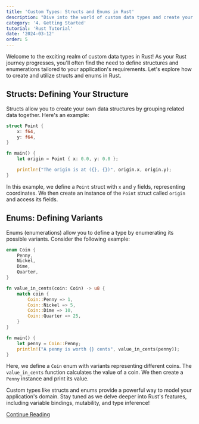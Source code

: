 ```yaml
---
title: 'Custom Types: Structs and Enums in Rust'
description: "Dive into the world of custom data types and create your unique data structures with structs and enums. This article explores the power of custom types in Rust, allowing you to design and implement your data models effectively."
category: '4. Getting Started'
tutorial: 'Rust Tutorial'
date: '2024-03-12'
order: 5
---
```


Welcome to the exciting realm of custom data types in Rust! As your Rust journey progresses, you'll often find the need to define structures and enumerations tailored to your application's requirements. Let's explore how to create and utilize structs and enums in Rust.

## Structs: Defining Your Structure

Structs allow you to create your own data structures by grouping related data together. Here's an example:

```rust
struct Point {
    x: f64,
    y: f64,
}

fn main() {
    let origin = Point { x: 0.0, y: 0.0 };

    println!("The origin is at ({}, {})", origin.x, origin.y);
}
```

In this example, we define a `Point` struct with `x` and `y` fields, representing coordinates. We then create an instance of the `Point` struct called `origin` and access its fields.

## Enums: Defining Variants

Enums (enumerations) allow you to define a type by enumerating its possible variants. Consider the following example:

```rust
enum Coin {
    Penny,
    Nickel,
    Dime,
    Quarter,
}

fn value_in_cents(coin: Coin) -> u8 {
    match coin {
        Coin::Penny => 1,
        Coin::Nickel => 5,
        Coin::Dime => 10,
        Coin::Quarter => 25,
    }
}

fn main() {
    let penny = Coin::Penny;
    println!("A penny is worth {} cents", value_in_cents(penny));
}
```

Here, we define a `Coin` enum with variants representing different coins. The `value_in_cents` function calculates the value of a coin. We then create a `Penny` instance and print its value.

Custom types like structs and enums provide a powerful way to model your application's domain. Stay tuned as we delve deeper into Rust's features, including variable bindings, mutability, and type inference!

[Continue Reading](https://doc.rust-lang.org/rust-by-example/)
